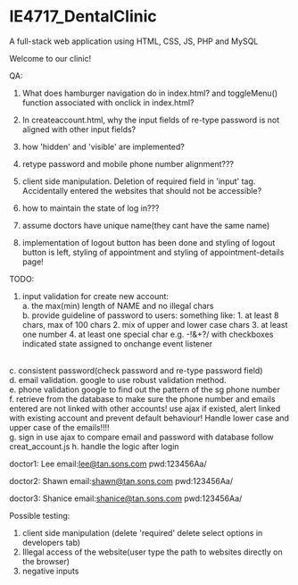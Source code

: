 # IE4717_DentalClinic
A full-stack web application using HTML, CSS, JS, PHP and MySQL

Welcome to our clinic!

QA:
1. What does hamburger navigation do in index.html? and toggleMenu() function associated with onclick in index.html?

2. In createaccount.html, why the input fields of re-type password is not aligned with other input fields?

3. how 'hidden' and 'visible' are implemented?

4. retype password and mobile phone number alignment???

5. client side manipulation. Deletion of required field in 'input' tag. Accidentally entered the websites that should not be accessible?

6. how to maintain the state of log in???

7. assume doctors have unique name(they cant have the same name)

8. implementation of logout button has been done and styling of logout button is left, styling of appointment and styling of appointment-details page!


TODO:

1. input validation for create new account:<br>a. the max(min) length of NAME and no illegal chars<BR>
b. provide guideline of password to users:
something like: 1. at least 8 chars, max of 100 chars 2. mix of upper and lower case chars 3. at least one number 4. at least one special char e.g. -!&+?/ with checkboxes indicated state assigned to onchange event listener
<br>
c. consistent password(check password and re-type password field)<br>
d. email validation. google to use robust validation method.<br>
e. phone validation google to find out the pattern of the sg phone number
<br>
f. retrieve from the database to make sure the phone number and emails entered are not linked with other accounts! use ajax if existed, alert linked with existing account and prevent default behaviour! Handle lower case and upper case of the emails!!!!
<BR>
g. sign in use ajax to compare email and password with database follow creat_account.js
h. handle the logic after login

doctor1:
Lee email:lee@tan.sons.com pwd:123456Aa/

doctor2:
Shawn email:shawn@tan.sons.com pwd:123456Aa/

doctor3:
Shanice email:shanice@tan.sons.com pwd:123456Aa/


Possible testing:
1. client side manipulation (delete 'required' delete select options in developers tab)
2. Illegal access of the website(user type the path to websites directly on the browser)
3. negative inputs